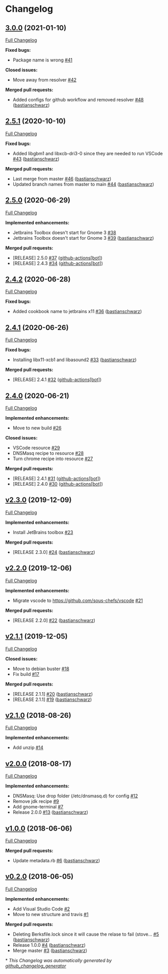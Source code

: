 # Changelog

## [3.0.0](https://github.com/codenamephp/chef.cookbook.dev/tree/3.0.0) (2021-01-10)

[Full Changelog](https://github.com/codenamephp/chef.cookbook.dev/compare/2.5.1...3.0.0)

**Fixed bugs:**

- Package name is wrong [\#41](https://github.com/codenamephp/chef.cookbook.dev/issues/41)

**Closed issues:**

- Move away from resolver [\#42](https://github.com/codenamephp/chef.cookbook.dev/issues/42)

**Merged pull requests:**

- Added configs for github workflow and removed resolver [\#48](https://github.com/codenamephp/chef.cookbook.dev/pull/48) ([bastianschwarz](https://github.com/bastianschwarz))

## [2.5.1](https://github.com/codenamephp/chef.cookbook.dev/tree/2.5.1) (2020-10-10)

[Full Changelog](https://github.com/codenamephp/chef.cookbook.dev/compare/2.5.0...2.5.1)

**Fixed bugs:**

- Added libgbm1 and libxcb-dri3-0 since they are needed to run VSCode [\#43](https://github.com/codenamephp/chef.cookbook.dev/pull/43) ([bastianschwarz](https://github.com/bastianschwarz))

**Merged pull requests:**

- Last merge from master [\#46](https://github.com/codenamephp/chef.cookbook.dev/pull/46) ([bastianschwarz](https://github.com/bastianschwarz))
- Updated branch names from master to main [\#44](https://github.com/codenamephp/chef.cookbook.dev/pull/44) ([bastianschwarz](https://github.com/bastianschwarz))

## [2.5.0](https://github.com/codenamephp/chef.cookbook.dev/tree/2.5.0) (2020-06-29)

[Full Changelog](https://github.com/codenamephp/chef.cookbook.dev/compare/2.4.2...2.5.0)

**Implemented enhancements:**

- Jetbrains Toolbox doesn't start for Gnome 3 [\#38](https://github.com/codenamephp/chef.cookbook.dev/issues/38)
- Jetbrains Toolbox doesn't start for Gnome 3 [\#39](https://github.com/codenamephp/chef.cookbook.dev/pull/39) ([bastianschwarz](https://github.com/bastianschwarz))

**Merged pull requests:**

- \[RELEASE\] 2.5.0 [\#37](https://github.com/codenamephp/chef.cookbook.dev/pull/37) ([github-actions[bot]](https://github.com/apps/github-actions))
- \[RELEASE\] 2.4.3 [\#34](https://github.com/codenamephp/chef.cookbook.dev/pull/34) ([github-actions[bot]](https://github.com/apps/github-actions))

## [2.4.2](https://github.com/codenamephp/chef.cookbook.dev/tree/2.4.2) (2020-06-28)

[Full Changelog](https://github.com/codenamephp/chef.cookbook.dev/compare/2.4.1...2.4.2)

**Fixed bugs:**

- Added cookbook name to jetbrains x11 [\#36](https://github.com/codenamephp/chef.cookbook.dev/pull/36) ([bastianschwarz](https://github.com/bastianschwarz))

## [2.4.1](https://github.com/codenamephp/chef.cookbook.dev/tree/2.4.1) (2020-06-26)

[Full Changelog](https://github.com/codenamephp/chef.cookbook.dev/compare/2.4.0...2.4.1)

**Fixed bugs:**

- Installing libx11-xcb1 and libasound2 [\#33](https://github.com/codenamephp/chef.cookbook.dev/pull/33) ([bastianschwarz](https://github.com/bastianschwarz))

**Merged pull requests:**

- \[RELEASE\] 2.4.1 [\#32](https://github.com/codenamephp/chef.cookbook.dev/pull/32) ([github-actions[bot]](https://github.com/apps/github-actions))

## [2.4.0](https://github.com/codenamephp/chef.cookbook.dev/tree/2.4.0) (2020-06-21)

[Full Changelog](https://github.com/codenamephp/chef.cookbook.dev/compare/v2.3.0...2.4.0)

**Implemented enhancements:**

- Move to new build [\#26](https://github.com/codenamephp/chef.cookbook.dev/issues/26)

**Closed issues:**

- VSCode resource [\#29](https://github.com/codenamephp/chef.cookbook.dev/issues/29)
- DNSMasq recipe to resource [\#28](https://github.com/codenamephp/chef.cookbook.dev/issues/28)
- Turn chrome recipe into resource [\#27](https://github.com/codenamephp/chef.cookbook.dev/issues/27)

**Merged pull requests:**

- \[RELEASE\] 2.4.1 [\#31](https://github.com/codenamephp/chef.cookbook.dev/pull/31) ([github-actions[bot]](https://github.com/apps/github-actions))
- \[RELEASE\] 2.4.0 [\#30](https://github.com/codenamephp/chef.cookbook.dev/pull/30) ([github-actions[bot]](https://github.com/apps/github-actions))

## [v2.3.0](https://github.com/codenamephp/chef.cookbook.dev/tree/v2.3.0) (2019-12-09)

[Full Changelog](https://github.com/codenamephp/chef.cookbook.dev/compare/v2.2.0...v2.3.0)

**Implemented enhancements:**

- Install JetBrains toolbox [\#23](https://github.com/codenamephp/chef.cookbook.dev/issues/23)

**Merged pull requests:**

- \[RELEASE 2.3.0\] [\#24](https://github.com/codenamephp/chef.cookbook.dev/pull/24) ([bastianschwarz](https://github.com/bastianschwarz))

## [v2.2.0](https://github.com/codenamephp/chef.cookbook.dev/tree/v2.2.0) (2019-12-06)

[Full Changelog](https://github.com/codenamephp/chef.cookbook.dev/compare/v2.1.1...v2.2.0)

**Implemented enhancements:**

- Migrate vscode to https://github.com/sous-chefs/vscode [\#21](https://github.com/codenamephp/chef.cookbook.dev/issues/21)

**Merged pull requests:**

- \[RELEASE 2.2.0\] [\#22](https://github.com/codenamephp/chef.cookbook.dev/pull/22) ([bastianschwarz](https://github.com/bastianschwarz))

## [v2.1.1](https://github.com/codenamephp/chef.cookbook.dev/tree/v2.1.1) (2019-12-05)

[Full Changelog](https://github.com/codenamephp/chef.cookbook.dev/compare/v2.1.0...v2.1.1)

**Closed issues:**

- Move to debian buster [\#18](https://github.com/codenamephp/chef.cookbook.dev/issues/18)
- Fix build [\#17](https://github.com/codenamephp/chef.cookbook.dev/issues/17)

**Merged pull requests:**

- \[RELEASE 2.1.1\] [\#20](https://github.com/codenamephp/chef.cookbook.dev/pull/20) ([bastianschwarz](https://github.com/bastianschwarz))
- \[RELEASE 2.1.1\] [\#19](https://github.com/codenamephp/chef.cookbook.dev/pull/19) ([bastianschwarz](https://github.com/bastianschwarz))

## [v2.1.0](https://github.com/codenamephp/chef.cookbook.dev/tree/v2.1.0) (2018-08-26)

[Full Changelog](https://github.com/codenamephp/chef.cookbook.dev/compare/v2.0.0...v2.1.0)

**Implemented enhancements:**

- Add unzip [\#14](https://github.com/codenamephp/chef.cookbook.dev/issues/14)

## [v2.0.0](https://github.com/codenamephp/chef.cookbook.dev/tree/v2.0.0) (2018-08-17)

[Full Changelog](https://github.com/codenamephp/chef.cookbook.dev/compare/v1.0.0...v2.0.0)

**Implemented enhancements:**

- DNSMasq: Use drop folder \(/etc/dnsmasq.d\) for config [\#12](https://github.com/codenamephp/chef.cookbook.dev/issues/12)
- Remove jdk recipe [\#9](https://github.com/codenamephp/chef.cookbook.dev/issues/9)
- Add gnome-terminal [\#7](https://github.com/codenamephp/chef.cookbook.dev/issues/7)
- Release 2.0.0 [\#13](https://github.com/codenamephp/chef.cookbook.dev/pull/13) ([bastianschwarz](https://github.com/bastianschwarz))

## [v1.0.0](https://github.com/codenamephp/chef.cookbook.dev/tree/v1.0.0) (2018-06-06)

[Full Changelog](https://github.com/codenamephp/chef.cookbook.dev/compare/v0.2.0...v1.0.0)

**Merged pull requests:**

- Update metadata.rb [\#6](https://github.com/codenamephp/chef.cookbook.dev/pull/6) ([bastianschwarz](https://github.com/bastianschwarz))

## [v0.2.0](https://github.com/codenamephp/chef.cookbook.dev/tree/v0.2.0) (2018-06-05)

[Full Changelog](https://github.com/codenamephp/chef.cookbook.dev/compare/40c36277fa366739f8dd88a2922ed63649bb210d...v0.2.0)

**Implemented enhancements:**

- Add Visual Studio Code [\#2](https://github.com/codenamephp/chef.cookbook.dev/issues/2)
- Move to new structure and travis [\#1](https://github.com/codenamephp/chef.cookbook.dev/issues/1)

**Merged pull requests:**

- Deleting Berksfile.lock since it will cause the relase to fail \(stove… [\#5](https://github.com/codenamephp/chef.cookbook.dev/pull/5) ([bastianschwarz](https://github.com/bastianschwarz))
- Release 1.0.0 [\#4](https://github.com/codenamephp/chef.cookbook.dev/pull/4) ([bastianschwarz](https://github.com/bastianschwarz))
- Merge master [\#3](https://github.com/codenamephp/chef.cookbook.dev/pull/3) ([bastianschwarz](https://github.com/bastianschwarz))



\* *This Changelog was automatically generated by [github_changelog_generator](https://github.com/github-changelog-generator/github-changelog-generator)*
